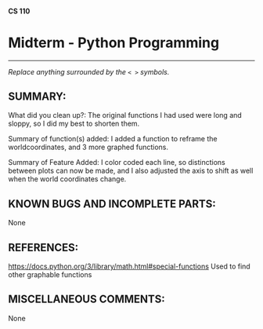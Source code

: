 #### CS 110
# Midterm - Python Programming

***

_Replace anything surrounded by the `< >` symbols._

## SUMMARY:
What did you clean up?: The original functions I had used were long and sloppy, so I did my best to shorten them.

Summary of function(s) added: I added a function to reframe the worldcoordinates, and 3 more graphed functions.

Summary of Feature Added: I color coded each line, so distinctions between plots can now be made, and I also adjusted the axis to shift as well when the world coordinates change.

## KNOWN BUGS AND INCOMPLETE PARTS:
None

## REFERENCES:
https://docs.python.org/3/library/math.html#special-functions
Used to find other graphable functions

## MISCELLANEOUS COMMENTS:
None
